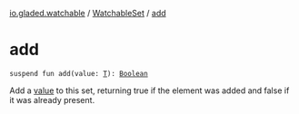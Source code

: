 [io.gladed.watchable](../index.md) / [WatchableSet](index.md) / [add](./add.md)

# add

`suspend fun add(value: `[`T`](index.md#T)`): `[`Boolean`](https://kotlinlang.org/api/latest/jvm/stdlib/kotlin/-boolean/index.html)

Add a [value](add.md#io.gladed.watchable.WatchableSet$add(io.gladed.watchable.WatchableSet.T)/value) to this set, returning true if the element was added and false if it was already present.

